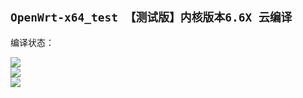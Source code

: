 ## `OpenWrt-x64_test 【测试版】内核版本6.6X 云编译`
编译状态：

<a href="https://github.com/gxnas/OpenWrt_Build_x64_test/actions/workflows/OpenWrt_Build_x64_test.yml">
    <img src="https://github.com/gxnas/OpenWrt_Build_x64_test/actions/workflows/OpenWrt_Build_x64_test.yml/badge.svg?style=flat" />
</a>

</br>
<a href="https://github.com/gxnas/OpenWrt_Build_x64_test/actions/workflows/Official_x64_test.yml">
    <img src="https://github.com/gxnas/OpenWrt_Build_x64_test/actions/workflows/Official_x64_test.yml/badge.svg?style=flat" />
</a>

</br>
<a href="https://github.com/gxnas/OpenWrt_Build_x64_test/actions/workflows/compile.yml">
    <img src="https://github.com/gxnas/OpenWrt_Build_x64_test/actions/workflows/compile.yml/badge.svg?style=flat" />
</a>

